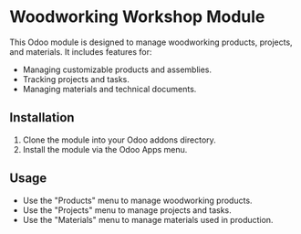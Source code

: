 # Woodworking Workshop Module

This Odoo module is designed to manage woodworking products, projects, and materials. It includes features for:

- Managing customizable products and assemblies.
- Tracking projects and tasks.
- Managing materials and technical documents.

## Installation

1. Clone the module into your Odoo addons directory.
2. Install the module via the Odoo Apps menu.

## Usage

- Use the "Products" menu to manage woodworking products.
- Use the "Projects" menu to manage projects and tasks.
- Use the "Materials" menu to manage materials used in production.